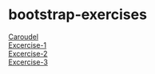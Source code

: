 # bootstrap-exercises
[Caroudel](https://craew.github.io/bootstrap-exercises/carousel.html)<br>
[Excercise-1](https://craew.github.io/bootstrap-exercises/exercise-1.html)<br>
[Excercise-2](https://craew.github.io/bootstrap-exercises/exercise-2.html)<br>
[Excercise-3](https://craew.github.io/bootstrap-exercises/exercise-3.html)
